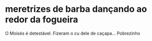 # meretrizes de barba dançando ao redor da fogueira
O Moisés é detestável. Fizeram o cu dele de caçapa...
Pobrezinho
